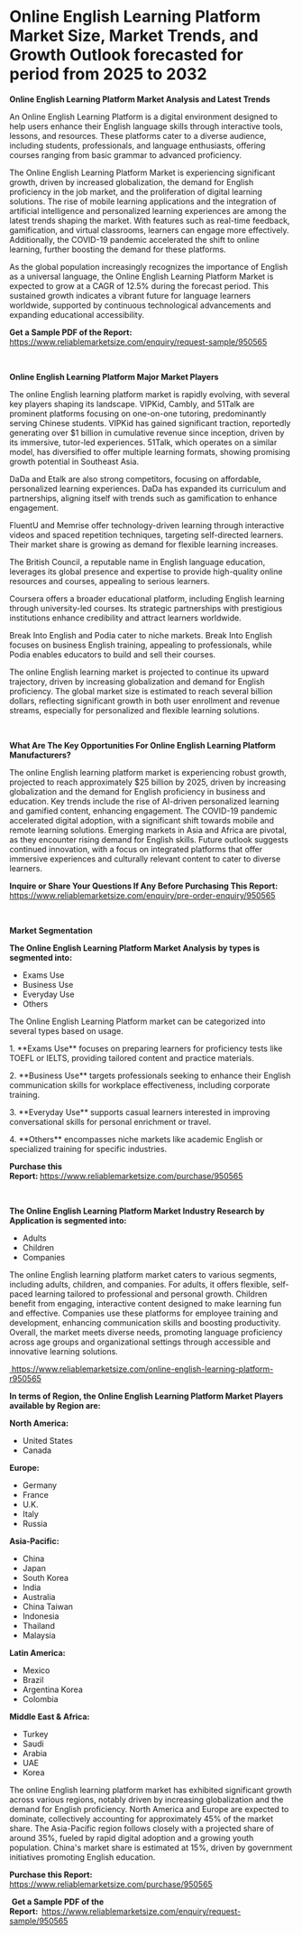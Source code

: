 <p><h1>Online English Learning Platform Market Size, Market Trends, and Growth Outlook forecasted for period from 2025 to 2032</h1></p><p><strong>Online English Learning Platform Market Analysis and Latest Trends</strong></p>
<p><p>An Online English Learning Platform is a digital environment designed to help users enhance their English language skills through interactive tools, lessons, and resources. These platforms cater to a diverse audience, including students, professionals, and language enthusiasts, offering courses ranging from basic grammar to advanced proficiency. </p><p>The Online English Learning Platform Market is experiencing significant growth, driven by increased globalization, the demand for English proficiency in the job market, and the proliferation of digital learning solutions. The rise of mobile learning applications and the integration of artificial intelligence and personalized learning experiences are among the latest trends shaping the market. With features such as real-time feedback, gamification, and virtual classrooms, learners can engage more effectively. Additionally, the COVID-19 pandemic accelerated the shift to online learning, further boosting the demand for these platforms.</p><p>As the global population increasingly recognizes the importance of English as a universal language, the Online English Learning Platform Market is expected to grow at a CAGR of 12.5% during the forecast period. This sustained growth indicates a vibrant future for language learners worldwide, supported by continuous technological advancements and expanding educational accessibility.</p></p>
<p><strong>Get a Sample PDF of the Report:&nbsp;</strong> <a href="https://www.reliablemarketsize.com/enquiry/request-sample/950565?utm_campaign=1133&utm_medium=2&utm_source=Github&utm_content=ia&utm_term=17042025&utm_id=online-english-learning-platform">https://www.reliablemarketsize.com/enquiry/request-sample/950565</a></p>
<p>&nbsp;</p>
<p><strong>Online English Learning Platform Major Market Players</strong></p>
<p><p>The online English learning platform market is rapidly evolving, with several key players shaping its landscape. VIPKid, Cambly, and 51Talk are prominent platforms focusing on one-on-one tutoring, predominantly serving Chinese students. VIPKid has gained significant traction, reportedly generating over $1 billion in cumulative revenue since inception, driven by its immersive, tutor-led experiences. 51Talk, which operates on a similar model, has diversified to offer multiple learning formats, showing promising growth potential in Southeast Asia.</p><p>DaDa and Etalk are also strong competitors, focusing on affordable, personalized learning experiences. DaDa has expanded its curriculum and partnerships, aligning itself with trends such as gamification to enhance engagement.</p><p>FluentU and Memrise offer technology-driven learning through interactive videos and spaced repetition techniques, targeting self-directed learners. Their market share is growing as demand for flexible learning increases.</p><p>The British Council, a reputable name in English language education, leverages its global presence and expertise to provide high-quality online resources and courses, appealing to serious learners.</p><p>Coursera offers a broader educational platform, including English learning through university-led courses. Its strategic partnerships with prestigious institutions enhance credibility and attract learners worldwide.</p><p>Break Into English and Podia cater to niche markets. Break Into English focuses on business English training, appealing to professionals, while Podia enables educators to build and sell their courses.</p><p>The online English learning market is projected to continue its upward trajectory, driven by increasing globalization and demand for English proficiency. The global market size is estimated to reach several billion dollars, reflecting significant growth in both user enrollment and revenue streams, especially for personalized and flexible learning solutions.</p></p>
<p>&nbsp;</p>
<p><strong>What Are The Key Opportunities For Online English Learning Platform Manufacturers?</strong></p>
<p><p>The online English learning platform market is experiencing robust growth, projected to reach approximately $25 billion by 2025, driven by increasing globalization and the demand for English proficiency in business and education. Key trends include the rise of AI-driven personalized learning and gamified content, enhancing engagement. The COVID-19 pandemic accelerated digital adoption, with a significant shift towards mobile and remote learning solutions. Emerging markets in Asia and Africa are pivotal, as they encounter rising demand for English skills. Future outlook suggests continued innovation, with a focus on integrated platforms that offer immersive experiences and culturally relevant content to cater to diverse learners.</p></p>
<p><strong>Inquire or Share Your Questions If Any Before Purchasing This Report:</strong> <a href="https://www.reliablemarketsize.com/enquiry/pre-order-enquiry/950565?utm_campaign=1133&utm_medium=2&utm_source=Github&utm_content=ia&utm_term=17042025&utm_id=online-english-learning-platform">https://www.reliablemarketsize.com/enquiry/pre-order-enquiry/950565</a></p>
<p>&nbsp;</p>
<p><strong>Market Segmentation</strong></p>
<p><strong>The Online English Learning Platform Market Analysis by types is segmented into:</strong></p>
<p><ul><li>Exams Use</li><li>Business Use</li><li>Everyday Use</li><li>Others</li></ul></p>
<p><p>The Online English Learning Platform market can be categorized into several types based on usage. </p><p>1. **Exams Use** focuses on preparing learners for proficiency tests like TOEFL or IELTS, providing tailored content and practice materials.</p><p>2. **Business Use** targets professionals seeking to enhance their English communication skills for workplace effectiveness, including corporate training.</p><p>3. **Everyday Use** supports casual learners interested in improving conversational skills for personal enrichment or travel.</p><p>4. **Others** encompasses niche markets like academic English or specialized training for specific industries.</p></p>
<p><strong>Purchase this Report:&nbsp;</strong><a href="https://www.reliablemarketsize.com/purchase/950565?utm_campaign=1133&utm_medium=2&utm_source=Github&utm_content=ia&utm_term=17042025&utm_id=online-english-learning-platform">https://www.reliablemarketsize.com/purchase/950565</a></p>
<p>&nbsp;</p>
<p><strong>The Online English Learning Platform Market Industry Research by Application is segmented into:</strong></p>
<p><ul><li>Adults</li><li>Children</li><li>Companies</li></ul></p>
<p><p>The online English learning platform market caters to various segments, including adults, children, and companies. For adults, it offers flexible, self-paced learning tailored to professional and personal growth. Children benefit from engaging, interactive content designed to make learning fun and effective. Companies use these platforms for employee training and development, enhancing communication skills and boosting productivity. Overall, the market meets diverse needs, promoting language proficiency across age groups and organizational settings through accessible and innovative learning solutions.</p></p>
<p><a href="https://www.reliablemarketsize.com/online-english-learning-platform-r950565?utm_campaign=1133&utm_medium=2&utm_source=Github&utm_content=ia&utm_term=17042025&utm_id=online-english-learning-platform">&nbsp;https://www.reliablemarketsize.com/online-english-learning-platform-r950565</a></p>
<p><strong>In terms of Region, the Online English Learning Platform Market Players available by Region are:</strong></p>
<p>
    <p> <strong> North America: </strong>
        <ul>
            <li>United States</li>
            <li>Canada</li>
        </ul>
        </p> 
    <p> <strong> Europe: </strong>
        <ul>
            <li>Germany</li>
            <li>France</li>
            <li>U.K.</li>
            <li>Italy</li>
            <li>Russia</li>
        </ul>
        </p> 
    <p> <strong> Asia-Pacific: </strong>
        <ul>
            <li>China</li>
            <li>Japan</li>
            <li>South Korea</li>
            <li>India</li>
            <li>Australia</li>
            <li>China Taiwan</li>
            <li>Indonesia</li>
            <li>Thailand</li>
            <li>Malaysia</li>
        </ul>
        </p> 
    <p> <strong> Latin America: </strong>
        <ul>
            <li>Mexico</li>
            <li>Brazil</li>
            <li>Argentina Korea</li>
            <li>Colombia</li>
        </ul>
        </p> 
    <p> <strong> Middle East & Africa: </strong>
        <ul>
            <li>Turkey</li>
            <li>Saudi</li>
            <li>Arabia</li>
            <li>UAE</li>
            <li>Korea</li>
        </ul>
    </p>
    </p>
<p><p>The online English learning platform market has exhibited significant growth across various regions, notably driven by increasing globalization and the demand for English proficiency. North America and Europe are expected to dominate, collectively accounting for approximately 45% of the market share. The Asia-Pacific region follows closely with a projected share of around 35%, fueled by rapid digital adoption and a growing youth population. China's market share is estimated at 15%, driven by government initiatives promoting English education.</p></p>
<p><strong>Purchase this Report: </strong><a href="https://www.reliablemarketsize.com/purchase/950565?utm_campaign=1133&utm_medium=2&utm_source=Github&utm_content=ia&utm_term=17042025&utm_id=online-english-learning-platform">https://www.reliablemarketsize.com/purchase/950565</a></p>
<p>&nbsp;<strong>Get a Sample PDF of the Report:&nbsp;&nbsp;</strong><a href="https://www.reliablemarketsize.com/enquiry/request-sample/950565?utm_campaign=1133&utm_medium=2&utm_source=Github&utm_content=ia&utm_term=17042025&utm_id=online-english-learning-platform">https://www.reliablemarketsize.com/enquiry/request-sample/950565</a></p>
<p><strong></strong></p>
<p><p></p><p></p><p></p></p>